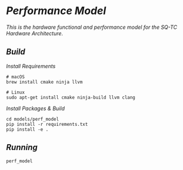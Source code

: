 # _Performance Model_

_This is the hardware functional and performance model for the SQ-TC Hardware Architecture_.

## _Build_

_Install Requirements_

```
# macOS
brew install cmake ninja llvm

# Linux
sudo apt-get install cmake ninja-build llvm clang
```


_Install Packages & Build_

```
cd models/perf_model
pip install -r requirements.txt
pip install -e .
```

## _Running_

```
perf_model
```
